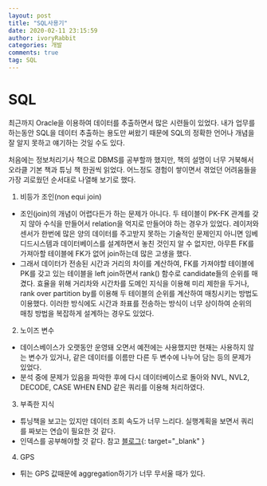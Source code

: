 ```yaml
---
layout: post
title: "SQL사용기"
date: 2020-02-11 23:15:59
author: ivoryRabbit
categories: 개발
comments: true
tag: SQL
---
```


# SQL

최근까지 Oracle을 이용하여 데이터를 추출하면서 많은 시련들이 있었다. 내가 업무를 하는동안 SQL을 데이터 추출하는 용도만 써왔기 때문에 SQL의 정확한 언어나 개념을 잘 알지 못하고 얘기하는 것일 수도 있다.

처음에는 정보처리기사 책으로 DBMS를 공부할까 했지만, 책의 설명이 너무 거북해서 오라클 기본 책과 튜닝 책 한권씩 읽었다. 어느정도 경험이 쌓이면서 겪었던 어려움들을 가장 괴로웠던 순서대로 나열해 보기로 했다.

1. 비등가 조인(non equi join)
  - 조인(join)의 개념이 어렵다든가 하는 문제가 아니다. 두 테이블이 PK-FK 관계를 갖지 않아 수식을 만들어서 relation을 억지로 만들어야 하는 경우가 있었다. 레이저와 센서가 한번에 많은 양의 데이터를 주고받지 못하는 기술적인 문제인지 아니면 임베디드시스템과 데이터베이스를 설계하면서 놓친 것인지 알 수 없지만, 아무튼 FK를 가져아할 테이블에 FK가 없어 join하는데 많은 고생을 했다.
  - 그래서 데이터가 전송된 시간과 거리의 차이를 계산하여, FK를 가져야할 테이블에 PK를 갖고 있는 테이블을 left join하면서 rank() 함수로 candidate들의 순위를 매겼다. 효율을 위해 거리차와 시간차를 도메인 지식을 이용해 미리 제한을 두거나, rank over partition by를 이용해 두 테이블의 순위를 계산하여 매칭시키는 방법도 이용했다. 이러한 방식에도 시간과 좌표를 전송하는 방식이 너무 상이하여 순위의 매칭 방법을 복잡하게 설계하는 경우도 있었다.

2. 노이즈 변수
  - 데이스베이스가 오랫동안 운영돼 오면서 예전에는 사용했지만 현재는 사용하지 않는 변수가 있거나, 같은 데이터를 이름만 다른 두 변수에 나누어 담는 등의 문제가 있었다.
  - 분석 중에 문제가 있음을 파악한 후에 다시 데이터베이스로 돌아와 NVL, NVL2, DECODE, CASE WHEN END 같은 쿼리를 이용해 처리하였다.

3. 부족한 지식
  - 튜닝책을 보고는 있지만 데이터 조회 속도가 너무 느리다. 실행계획을 보면서 쿼리를 짜보는 연습이 필요한 것 같다.
  - 인덱스를 공부해야할 것 같다. 참고 [블로그](https://theone79.tistory.com/900){: target="_blank" }
  
4. GPS
  - 튀는 GPS 값때문에 aggregation하기가 너무 무서울 때가 있다.
